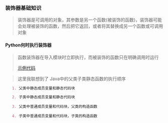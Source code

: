 ### 装饰器基础知识
>装饰器是可调用的对象，其参数是另一个函数(被装饰的函数)，装饰器可能会处理被装饰的函数，然后把它返回，或者将其替换成另一个函数或可调用对象<p>
#### Python何时执行装饰器
>函数装饰器在导入模块时立即执行，而被装饰的函数只在明确调用时运行<p>
[示例代码](decorator_execute_order.py)<p>

>这里我联想到了 Java中的父类子类静态函数的执行顺序<p>
 ```markdown
    1. 父类中静态成员变量和静态代码块

    2. 子类中静态成员变量和静态代码块
    
    3. 父类中普通成员变量和代码块，父类的构造函数
    
    4. 子类中普通成员变量和代码块，子类的构造函数
```   
    
   